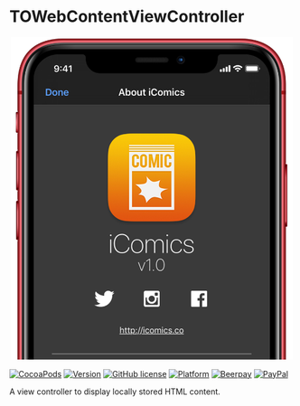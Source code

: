 # TOWebContentViewController

<p align="center">
<img src="https://raw.githubusercontent.com/TimOliver/TOWebContentViewController/master/screenshot.jpg" width="500" style="margin:0 auto" />
</p>

[![CocoaPods](https://img.shields.io/cocoapods/dt/TOWebContentViewController.svg?maxAge=3600)](https://cocoapods.org/pods/TOWebContentViewController)
[![Version](https://img.shields.io/cocoapods/v/TOWebContentViewController.svg?style=flat)](http://cocoadocs.org/docsets/TOCropViewController)
[![GitHub license](https://img.shields.io/badge/license-MIT-blue.svg)](https://raw.githubusercontent.com/TimOliver/TOWebContentViewController/master/LICENSE)
[![Platform](https://img.shields.io/cocoapods/p/TONavigationBar.svg?style=flat)](http://cocoadocs.org/docsets/TOWebContentViewController)
[![Beerpay](https://beerpay.io/TimOliver/TOWebContentViewController/badge.svg?style=flat)](https://beerpay.io/TimOliver/TOWebContentViewController)
[![PayPal](https://img.shields.io/badge/paypal-donate-blue.svg)](https://www.paypal.com/cgi-bin/webscr?cmd=_s-xclick&hosted_button_id=M4RKULAVKV7K8)


A view controller to display locally stored HTML content.
